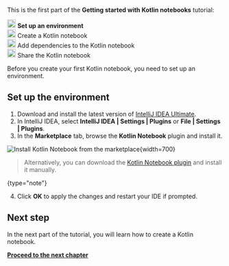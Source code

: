 [//]: # (title: Set up an environment)

<microformat>
   <p>This is the first part of the <strong>Getting started with Kotlin notebooks</strong> tutorial:</p>
   <p><img src="icon-1.svg" width="20" alt="First step"/> <strong>Set up an environment</strong><br/>
      <img src="icon-2-todo.svg" width="20" alt="Second step"/> Create a Kotlin notebook<br/>
      <img src="icon-3-todo.svg" width="20" alt="Third step"/> Add dependencies to the Kotlin notebook<br/>      
      <img src="icon-4-todo.svg" width="20" alt="Fourth step"/> Share the Kotlin notebook<br/>
  </p>
</microformat>

Before you create your first Kotlin notebook, you need to set up an environment.

## Set up the environment

1. Download and install the latest version of [IntelliJ IDEA Ultimate](https://www.jetbrains.com/idea/download/index.html).
2. In IntelliJ IDEA, select **IntelliJ IDEA | Settings | Plugins** or **File | Settings | Plugins**.
3. In the **Marketplace** tab, browse the **Kotlin Notebook** plugin and install it.

![Install Kotlin Notebook from the marketplace](kotlin-notebook-plugin.png){width=700}

   > Alternatively, you can download the [Kotlin Notebook plugin](https://plugins.jetbrains.com/plugin/16340-kotlin-notebook)
   > and install it manually.
   >
   {type="note"}

4. Click **OK** to apply the changes and restart your IDE if prompted.

## Next step

In the next part of the tutorial, you will learn how to create a Kotlin notebook.

**[Proceed to the next chapter](kotlin-notebook-create.md)**